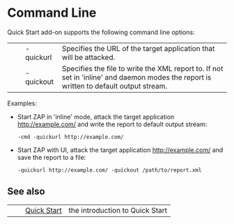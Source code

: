 # Command Line #

Quick Start add-on supports the following command line options:

<table> 
 <tbody>
  <tr> 
   <td>&nbsp;&nbsp;&nbsp;&nbsp;</td> 
   <td>-quickurl</td> 
   <td>Specifies the URL of the target application that will be attacked.</td> 
  </tr> 
  <tr> 
   <td>&nbsp;&nbsp;&nbsp;&nbsp;</td> 
   <td>-quickout</td> 
   <td>Specifies the file to write the XML report to. If not set in 'inline' and daemon modes the report is written to default output stream.</td> 
  </tr> 
 </tbody>
</table>


Examples:

 *  Start ZAP in 'inline' mode, attack the target application http://example.com/ and write the report to default output stream:
    
    ``````````
    -cmd -quickurl http://example.com/
    ``````````
 *  Start ZAP with UI, attack the target application http://example.com/ and save the report to a file:
    
    ``````````
    -quickurl http://example.com/ -quickout /path/to/report.xml
    ``````````

## See also ##

<table> 
 <tbody>
  <tr> 
   <td>&nbsp;&nbsp;&nbsp;&nbsp;</td> 
   <td><a href="HelpAddonsQuickstartQuickstart" rel="nofollow">Quick Start</a></td> 
   <td>the introduction to Quick Start</td> 
  </tr> 
 </tbody>
</table>